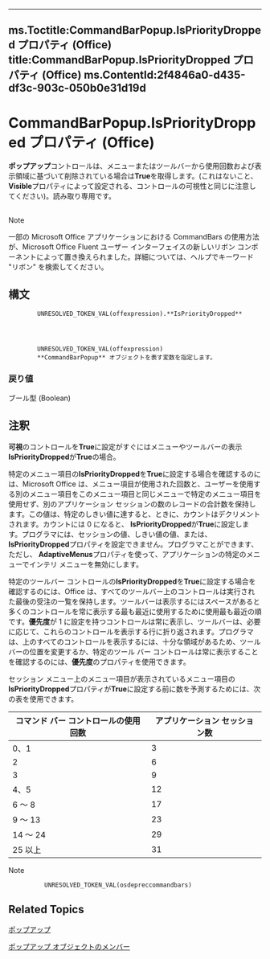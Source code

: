 

---
ms.Toctitle:CommandBarPopup.IsPriorityDropped プロパティ (Office)
title:CommandBarPopup.IsPriorityDropped プロパティ (Office)
ms.ContentId:2f4846a0-d435-df3c-903c-050b0e31d19d
---
# CommandBarPopup.IsPriorityDropped プロパティ (Office)




**ポップアップ**コントロールは、メニューまたはツールバーから使用回数および表示領域に基づいて削除されている場合は**True**を取得します。(これはないこと、 **Visible**プロパティによって設定される、コントロールの可視性と同じに注意してください)。読み取り専用です。

## 

>[!NOTE]
>一部の Microsoft Office アプリケーションにおける CommandBars の使用方法が、Microsoft Office Fluent ユーザー インターフェイスの新しいリボン コンポーネントによって置き換えられました。詳細については、ヘルプでキーワード "リボン" を検索してください。





## 構文

            UNRESOLVED_TOKEN_VAL(offexpression).**IsPriorityDropped**




            UNRESOLVED_TOKEN_VAL(offexpression)
            **CommandBarPopup** オブジェクトを表す変数を指定します。

### 戻り値
ブール型 (Boolean)





## 注釈
**可視**のコントロールを**True**に設定がすぐにはメニューやツールバーの表示**IsPriorityDropped**が**True**の場合。



特定のメニュー項目の**IsPriorityDropped**を**True**に設定する場合を確認するのには、Microsoft Office は、メニュー項目が使用された回数と、ユーザーを使用する別のメニュー項目をこのメニュー項目と同じメニューで特定のメニュー項目を使用せず、別のアプリケーション セッションの数のレコードの合計数を保持します。この値は、特定のしきい値に達すると、ときに、カウントはデクリメントされます。カウントには 0 になると、 **IsPriorityDropped**が**True**に設定します。プログラマには、セッションの値、しきい値の値、または、 **IsPriorityDropped**プロパティを設定できません。プログラマことができます、ただし、 **AdaptiveMenus**プロパティを使って、アプリケーションの特定のメニューでインテリ メニューを無効にします。



特定のツールバー コントロールの**IsPriorityDropped**を**True**に設定する場合を確認するのには、Office は、すべてのツールバー上のコントロールは実行された最後の受注の一覧を保持します。ツールバーは表示するにはスペースがあると多くのコントロールを常に表示する最も最近に使用するために使用最も最近の順です。**優先度**が 1 に設定を持つコントロールは常に表示し、ツールバーは、必要に応じて、これらのコントロールを表示する行に折り返されます。プログラマは、上のすべてのコントロールを表示するには、十分な領域があるため、ツールバーの位置を変更するか、特定のツール バー コントロールは常に表示することを確認するのには、**優先度**のプロパティを使用できます。



セッション メニュー上のメニュー項目が表示されているメニュー項目の**IsPriorityDropped**プロパティが**True**に設定する前に数を予測するためには、次の表を使用できます。

|**コマンド バー コントロールの使用回数**|**アプリケーション セッション数**|
|---|---|
|0、1|3|
|2|6|
|3|9|
|4、5|12|
|6 ～ 8|17|
|9 ～ 13|23|
|14 ～ 24|29|
|25 以上|31|



>[!NOTE]
>
              UNRESOLVED_TOKEN_VAL(osdepreccommandbars)
            





## Related Topics

[ポップアップ](a8ae06a3-1d7b-a531-91df-756fafee5314.md)

[ポップアップ オブジェクトのメンバー](8ec16deb-bb74-2871-d837-f706c7a58f2b.md)




